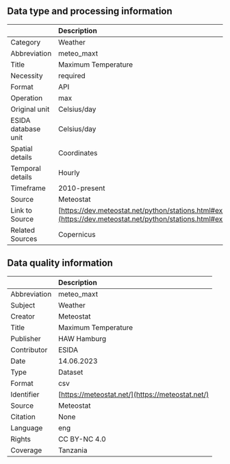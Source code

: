 ## Data type and processing information 

|                     | Description                                                                                                      |
|:--------------------|:-----------------------------------------------------------------------------------------------------------------|
| Category            | Weather                                                                                                          |
| Abbreviation        | meteo_maxt                                                                                                       |
| Title               | Maximum Temperature                                                                                              |
| Necessity           | required                                                                                                         |
| Format              | API                                                                                                              |
| Operation           | max                                                                                                              |
| Original unit       | Celsius/day                                                                                                      |
| ESIDA database unit | Celsius/day                                                                                                      |
| Spatial details     | Coordinates                                                                                                      |
| Temporal details    | Hourly                                                                                                           |
| Timeframe           | 2010-present                                                                                                     |
| Source              | Meteostat                                                                                                        |
| Link to Source      | [https://dev.meteostat.net/python/stations.html#example](https://dev.meteostat.net/python/stations.html#example) |
| Related Sources     | Copernicus                                                                                                       |

## Data quality information 

|              | Description                                      |
|:-------------|:-------------------------------------------------|
| Abbreviation | meteo_maxt                                       |
| Subject      | Weather                                          |
| Creator      | Meteostat                                        |
| Title        | Maximum Temperature                              |
| Publisher    | HAW Hamburg                                      |
| Contributor  | ESIDA                                            |
| Date         | 14.06.2023                                       |
| Type         | Dataset                                          |
| Format       | csv                                              |
| Identifier   | [https://meteostat.net/](https://meteostat.net/) |
| Source       | Meteostat                                        |
| Citation     | None                                             |
| Language     | eng                                              |
| Rights       | CC BY-NC 4.0                                     |
| Coverage     | Tanzania                                         |